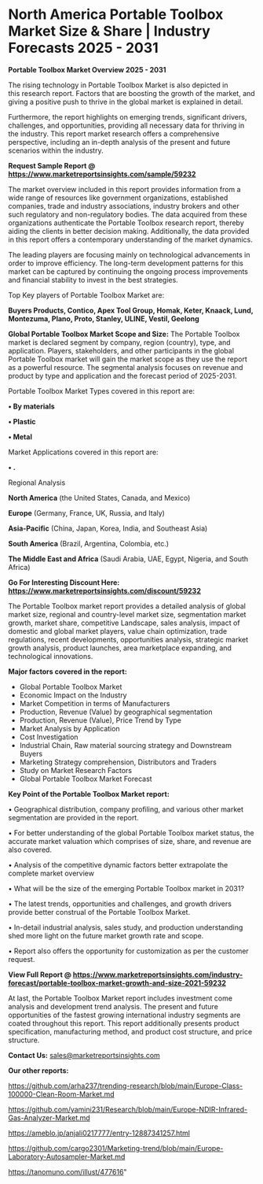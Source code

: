 # North America Portable Toolbox Market Size & Share | Industry Forecasts 2025 - 2031

<Strong> Portable Toolbox Market Overview 2025 - 2031</strong>

The rising technology in Portable Toolbox Market is also depicted in this research report. Factors that are boosting the growth of the market, and giving a positive push to thrive in the global market is explained in detail.

Furthermore, the report highlights on emerging trends, significant drivers, challenges, and opportunities, providing all necessary data for thriving in the industry. This report market research offers a comprehensive perspective, including an in-depth analysis of the present and future scenarios within the industry.

<strong>Request Sample Report @ <a href=https://www.marketreportsinsights.com/sample/59232>https://www.marketreportsinsights.com/sample/59232</a></strong>

The market overview included in this report provides information from a wide range of resources like government organizations, established companies, trade and industry associations, industry brokers and other such regulatory and non-regulatory bodies. The data acquired from these organizations authenticate the Portable Toolbox research report, thereby aiding the clients in better decision making. Additionally, the data provided in this report offers a contemporary understanding of the market dynamics.

The leading players are focusing mainly on technological advancements in order to improve efficiency. The long-term development patterns for this market can be captured by continuing the ongoing process improvements and financial stability to invest in the best strategies.

Top Key players of Portable Toolbox Market are:

<strong>Buyers Products, Contico, Apex Tool Group, Homak, Keter, Knaack, Lund, Montezuma, Plano, Proto, Stanley, ULINE, Vestil, Geelong</strong>

<strong><b>Global Portable Toolbox Market Scope and Size:</b></strong>
The Portable Toolbox market is declared segment by company, region (country), type, and application. Players, stakeholders, and other participants in the global Portable Toolbox market will gain the market scope as they use the report as a powerful resource. The segmental analysis focuses on revenue and product by type and application and the forecast period of 2025-2031.

Portable Toolbox Market Types covered in this report are:

<strong>• By materials

• Plastic

• Metal</strong>

Market Applications covered in this report are:

<strong>• .</strong> 

Regional Analysis

<strong>North America</strong> (the United States, Canada, and Mexico)

<strong>Europe</strong> (Germany, France, UK, Russia, and Italy)

<strong>Asia-Pacific</strong> (China, Japan, Korea, India, and Southeast Asia)

<strong>South America</strong> (Brazil, Argentina, Colombia, etc.)

<strong>The Middle East and Africa</strong> (Saudi Arabia, UAE, Egypt, Nigeria, and South Africa)

<strong>Go For Interesting Discount Here: <a href=https://www.marketreportsinsights.com/discount/59232>https://www.marketreportsinsights.com/discount/59232</a></strong>

The Portable Toolbox market report provides a detailed analysis of global market size, regional and country-level market size, segmentation market growth, market share, competitive Landscape, sales analysis, impact of domestic and global market players, value chain optimization, trade regulations, recent developments, opportunities analysis, strategic market growth analysis, product launches, area marketplace expanding, and technological innovations.

<strong><b>Major factors covered in the report:</b></strong>
<ul>
  <li>Global Portable Toolbox Market </li>
  <li>Economic Impact on the Industry</li>
  <li>Market Competition in terms of Manufacturers</li>
  <li>Production, Revenue (Value) by geographical segmentation</li>
  <li>Production, Revenue (Value), Price Trend by Type</li>
  <li>Market Analysis by Application</li>
  <li>Cost Investigation</li>
  <li>Industrial Chain, Raw material sourcing strategy and Downstream Buyers</li>
  <li>Marketing Strategy comprehension, Distributors and Traders</li>
  <li>Study on Market Research Factors</li>
  <li>Global Portable Toolbox Market Forecast</li>
</ul>

<strong><b>Key Point of the Portable Toolbox Market report:</b></strong>

• Geographical distribution, company profiling, and various other market segmentation are provided in the report.

• For better understanding of the global Portable Toolbox market status, the accurate market valuation which comprises of size, share, and revenue are also covered.

• Analysis of the competitive dynamic factors better extrapolate the complete market overview

• What will be the size of the emerging Portable Toolbox market in 2031?

• The latest trends, opportunities and challenges, and growth drivers provide better construal of the Portable Toolbox Market.

• In-detail industrial analysis, sales study, and production understanding shed more light on the future market growth rate and scope.

• Report also offers the opportunity for customization as per the customer request.

<strong><b>View Full Report @ <a href=https://www.marketreportsinsights.com/industry-forecast/portable-toolbox-market-growth-and-size-2021-59232>https://www.marketreportsinsights.com/industry-forecast/portable-toolbox-market-growth-and-size-2021-59232</a></b></strong>


At last, the Portable Toolbox Market report includes investment come analysis and development trend analysis. The present and future opportunities of the fastest growing international industry segments are coated throughout this report. This report additionally presents product specification, manufacturing method, and product cost structure, and price structure.

<strong>Contact Us:</strong>
sales@marketreportsinsights.com

<strong>Our other reports:</strong>

<a href=https://github.com/arha237/trending-research/blob/main/Europe-Class-100000-Clean-Room-Market.md>https://github.com/arha237/trending-research/blob/main/Europe-Class-100000-Clean-Room-Market.md</a>

<a href=https://github.com/yamini231/Research/blob/main/Europe-NDIR-Infrared-Gas-Analyzer-Market.md>https://github.com/yamini231/Research/blob/main/Europe-NDIR-Infrared-Gas-Analyzer-Market.md</a>

<a href=https://ameblo.jp/anjali0217777/entry-12887341257.html>https://ameblo.jp/anjali0217777/entry-12887341257.html</a>

<a href=https://github.com/cargo2301/Marketing-trend/blob/main/Europe-Laboratory-Autosampler-Market.md>https://github.com/cargo2301/Marketing-trend/blob/main/Europe-Laboratory-Autosampler-Market.md</a>

<a href=https://tanomuno.com/illust/477616>https://tanomuno.com/illust/477616</a>"

